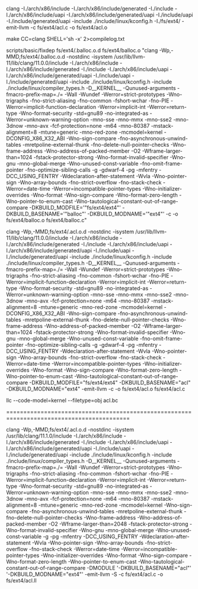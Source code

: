 clang -I./arch/x86/include -I./arch/x86/include/generated -I./include -I./arch/x86/include/uapi -I./arch/x86/include/generated/uapi -I./include/uapi -I./include/generated/uapi -include ./include/linux/kconfig.h -I./fs/ext4/ -emit-llvm -c fs/ext4/acl.c -o fs/ext4/acl.o


make CC=clang SHELL='sh -x'  2>compilelog.txt 

scripts/basic/fixdep fs/ext4/.balloc.o.d fs/ext4/balloc.o "clang -Wp,-MMD,fs/ext4/.balloc.o.d -nostdinc -isystem /usr/lib/llvm-11/lib/clang/11.0.0/include -I./arch/x86/include -I./arch/x86/include/generated  -I./include -I./arch/x86/include/uapi -I./arch/x86/include/generated/uapi -I./include/uapi -I./include/generated/uapi -include ./include/linux/kconfig.h -include ./include/linux/compiler_types.h -D__KERNEL__ -Qunused-arguments -fmacro-prefix-map=./= -Wall -Wundef -Werror=strict-prototypes -Wno-trigraphs -fno-strict-aliasing -fno-common -fshort-wchar -fno-PIE -Werror=implicit-function-declaration -Werror=implicit-int -Werror=return-type -Wno-format-security -std=gnu89 -no-integrated-as -Werror=unknown-warning-option -mno-sse -mno-mmx -mno-sse2 -mno-3dnow -mno-avx -fcf-protection=none -m64 -mno-80387 -mstack-alignment=8 -mtune=generic -mno-red-zone -mcmodel=kernel -DCONFIG_X86_X32_ABI -Wno-sign-compare -fno-asynchronous-unwind-tables -mretpoline-external-thunk -fno-delete-null-pointer-checks -Wno-frame-address -Wno-address-of-packed-member -O2 -Wframe-larger-than=1024 -fstack-protector-strong -Wno-format-invalid-specifier -Wno-gnu -mno-global-merge -Wno-unused-const-variable -fno-omit-frame-pointer -fno-optimize-sibling-calls -g -gdwarf-4 -pg -mfentry -DCC_USING_FENTRY -Wdeclaration-after-statement -Wvla -Wno-pointer-sign -Wno-array-bounds -fno-strict-overflow -fno-stack-check -Werror=date-time -Werror=incompatible-pointer-types -Wno-initializer-overrides -Wno-format -Wno-sign-compare -Wno-format-zero-length -Wno-pointer-to-enum-cast -Wno-tautological-constant-out-of-range-compare -DKBUILD_MODFILE='"fs/ext4/ext4"' -DKBUILD_BASENAME='"balloc"' -DKBUILD_MODNAME='"ext4"' -c -o fs/ext4/balloc.o fs/ext4/balloc.c"


 clang -Wp,-MMD,fs/ext4/.acl.o.d -nostdinc -isystem /usr/lib/llvm-11/lib/clang/11.0.0/include -I./arch/x86/include -I./arch/x86/include/generated -I./include -I./arch/x86/include/uapi -I./arch/x86/include/generated/uapi -I./include/uapi -I./include/generated/uapi -include ./include/linux/kconfig.h -include ./include/linux/compiler_types.h -D__KERNEL__ -Qunused-arguments -fmacro-prefix-map=./= -Wall -Wundef -Werror=strict-prototypes -Wno-trigraphs -fno-strict-aliasing -fno-common -fshort-wchar -fno-PIE -Werror=implicit-function-declaration -Werror=implicit-int -Werror=return-type -Wno-format-security -std=gnu89 -no-integrated-as -Werror=unknown-warning-option -mno-sse -mno-mmx -mno-sse2 -mno-3dnow -mno-avx -fcf-protection=none -m64 -mno-80387 -mstack-alignment=8 -mtune=generic -mno-red-zone -mcmodel=kernel -DCONFIG_X86_X32_ABI -Wno-sign-compare -fno-asynchronous-unwind-tables -mretpoline-external-thunk -fno-delete-null-pointer-checks -Wno-frame-address -Wno-address-of-packed-member -O2 -Wframe-larger-than=1024 -fstack-protector-strong -Wno-format-invalid-specifier -Wno-gnu -mno-global-merge -Wno-unused-const-variable -fno-omit-frame-pointer -fno-optimize-sibling-calls -g -gdwarf-4 -pg -mfentry -DCC_USING_FENTRY -Wdeclaration-after-statement -Wvla -Wno-pointer-sign -Wno-array-bounds -fno-strict-overflow -fno-stack-check -Werror=date-time -Werror=incompatible-pointer-types -Wno-initializer-overrides -Wno-format -Wno-sign-compare -Wno-format-zero-length -Wno-pointer-to-enum-cast -Wno-tautological-constant-out-of-range-compare -DKBUILD_MODFILE="fs/ext4/ext4" -DKBUILD_BASENAME="acl" -DKBUILD_MODNAME="ext4" -emit-llvm -c -o fs/ext4/acl.o fs/ext4/acl.c


llc --code-model=kernel --filetype=obj acl.bc

==========================================================================================

clang -Wp,-MMD,fs/ext4/.acl.o.d -nostdinc -isystem /usr/lib/clang/11.1.0/include -I./arch/x86/include -I./arch/x86/include/generated -I./include -I./arch/x86/include/uapi -I./arch/x86/include/generated/uapi -I./include/uapi -I./include/generated/uapi -include ./include/linux/kconfig.h -include ./include/linux/compiler_types.h -D__KERNEL__ -Qunused-arguments -fmacro-prefix-map=./= -Wall -Wundef -Werror=strict-prototypes -Wno-trigraphs -fno-strict-aliasing -fno-common -fshort-wchar -fno-PIE -Werror=implicit-function-declaration -Werror=implicit-int -Werror=return-type -Wno-format-security -std=gnu89 -no-integrated-as -Werror=unknown-warning-option -mno-sse -mno-mmx -mno-sse2 -mno-3dnow -mno-avx -fcf-protection=none -m64 -mno-80387 -mstack-alignment=8 -mtune=generic -mno-red-zone -mcmodel=kernel -Wno-sign-compare -fno-asynchronous-unwind-tables -mretpoline-external-thunk -fno-delete-null-pointer-checks -Wno-frame-address -Wno-address-of-packed-member -O2 -Wframe-larger-than=2048 -fstack-protector-strong -Wno-format-invalid-specifier -Wno-gnu -mno-global-merge -Wno-unused-const-variable -g -pg -mfentry -DCC_USING_FENTRY -Wdeclaration-after-statement -Wvla -Wno-pointer-sign -Wno-array-bounds -fno-strict-overflow -fno-stack-check -Werror=date-time -Werror=incompatible-pointer-types -Wno-initializer-overrides -Wno-format -Wno-sign-compare -Wno-format-zero-length -Wno-pointer-to-enum-cast -Wno-tautological-constant-out-of-range-compare -DMODULE '-DKBUILD_BASENAME="acl"' '-DKBUILD_MODNAME="ext4"' -emit-llvm -S  -c  fs/ext4/acl.c -o fs/ext4/acl.ll